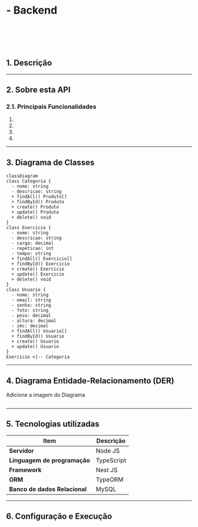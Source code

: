 # - Backend

<br />

<div align="center">
  <img src="" />
</div>

<br /><br />

## 1. Descrição

---

## 2. Sobre esta API

### 2.1. Principais Funcionalidades

1.
2.
3.
4.

---

## 3. Diagrama de Classes

```mermaid
classDiagram
class Categoria {
  - nome: string
  - descricao: string
  + findAll() Produto[]
  + findById() Produto
  + create() Produto
  + update() Produto
  + delete() void
}
class Exercicio {
  - nome: string
  - descricao: string
  - carga: decimal
  - repeticao: int
  - tempo: string
  + findAll() Exercicio[]
  + findById() Exercicio
  + create() Exercicio
  + update() Exercicio
  + delete() void
}
class Usuario {
  - nome: string
  - email: string
  - senha: string
  - foto: string
  - peso: decimal
  - altura: decimal
  - imc: decimal
  + findAll() Usuario[]
  + findById() Usuario
  + create() Usuario
  + update() Usuario
}
Exercicio <|-- Categoria
```

---

## 4. Diagrama Entidade-Relacionamento (DER)

Adicione a imagem do Diagrama

<div align="center">
    <img src="" />
</div>

---

## 5. Tecnologias utilizadas

| Item                          | Descrição  |
| ----------------------------- | ---------- |
| **Servidor**                  | Node JS    |
| **Linguagem de programação**  | TypeScript |
| **Framework**                 | Nest JS    |
| **ORM**                       | TypeORM    |
| **Banco de dados Relacional** | MySQL      |

---

## 6. Configuração e Execução
